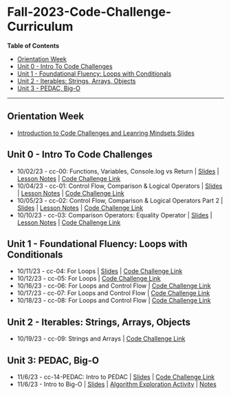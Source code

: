 # Fall-2023-Code-Challenge-Curriculum

**Table of Contents**

- [Orientation Week](#orientation-week)
- [Unit 0 - Intro To Code Challenges](#unit-0---intro-to-code-challenges)
- [Unit 1 - Foundational Fluency: Loops with Conditionals](#unit-1---foundational-fluency-loops-with-conditionals)
- [Unit 2 - Iterables: Strings, Arrays, Objects](#unit-2---iterables-strings-arrays-objects)
- [Unit 3 - PEDAC, Big-O](#unit-3-pedac-big-o)

 ---

 ## Orientation Week
- [Introduction to Code Challenges and Leanring Mindsets Slides](https://docs.google.com/presentation/d/1oT53rdqilarTaa7XlzZ95wJcGQSv4aPUxZMwByTfe5A/edit?usp=sharing)



## Unit 0 - Intro To Code Challenges 
- 10/02/23 - cc-00: Functions, Variables, Console.log vs Return | [Slides](https://docs.google.com/presentation/d/1k71Aie6GQDiqczaCMh6xzJ_8PijtgT1REm9nhBBnYIM/edit?usp=sharing) | [Lesson Notes](./cc-unit-0/cc-00-console-return.md) | [Code Challenge Link](https://classroom.github.com/a/koI7e1hp)
- 10/04/23 - cc-01: Control Flow, Comparison & Logical Operators | [Slides](https://docs.google.com/presentation/d/10ze2Z3nwkmNrBNhZgYqgilKJCJNAzkkcgbZzEczsQBc/edit?usp=sharing) | [Lesson Notes](./cc-unit-0/10-04-cc-01-control-flow.md) | [Code Challenge Link](https://classroom.github.com/a/IUvTfLaT)
- 10/05/23 - cc-02: Control Flow, Comparison & Logical Operators Part 2 | [Slides](https://docs.google.com/presentation/d/10ze2Z3nwkmNrBNhZgYqgilKJCJNAzkkcgbZzEczsQBc/edit?usp=sharing) | [Lesson Notes](./cc-unit-0/10-04-cc-01-control-flow.md) | [Code Challenge Link](https://classroom.github.com/a/oyW8RDL8)
- 10/10/23 - cc-03: Comparison Operators: Equality Operator | [Slides](https://docs.google.com/presentation/d/1zhex1wgqlO6OtKHJ7JhYkGpfbV_7VBZAYm3Nqvm_aYU/edit?usp=sharing) | [Lesson Notes](./cc-unit-0/10-04-cc-01-control-flow.md) | [Code Challenge Link](https://classroom.github.com/a/Pvrfe-D5)

## Unit 1 - Foundational Fluency: Loops with Conditionals 
- 10/11/23 - cc-04: For Loops | [Slides](https://docs.google.com/presentation/d/19Z7vKWse74V49vjL57pUGcTRdV3-NU8L9hTXKxNtG9I/edit?usp=sharing) | [Code Challenge Link](https://classroom.github.com/a/xdi82uqo)
- 10/12/23 - cc-05: For Loops | [Code Challenge Link](https://classroom.github.com/a/t8Gj9s_b)
- 10/16/23 - cc-06: For Loops and Control Flow | [Code Challenge Link](https://classroom.github.com/a/XyQkWfr3)
-  10/17/23 - cc-07: For Loops and Control Flow | [Code Challenge Link](https://classroom.github.com/a/BkTzkurq)
-  10/18/23 - cc-08: For Loops and Control Flow | [Code Challenge Link](https://classroom.github.com/a/EB9ohVKG)

## Unit 2 - Iterables: Strings, Arrays, Objects
-  10/19/23 - cc-09: Strings and Arrays | [Code Challenge Link](https://classroom.github.com/a/CXIKv5O9)

## Unit 3: PEDAC, Big-O
- 11/6/23 - cc-14-PEDAC: Intro to PEDAC | [Slides](https://docs.google.com/presentation/d/1A2W91EE5OVKmrQUBtXhYI-ltwBp-43KsyNxkDC7oBrk/edit?usp=share_link) | [Code Challenge Link](https://classroom.github.com/a/zi7CeFJy)
- 11/6/23 - Intro to Big-O | [Slides](https://docs.google.com/presentation/d/1A2W91EE5OVKmrQUBtXhYI-ltwBp-43KsyNxkDC7oBrk/edit?usp=share_link) | [Algorithm Exploration Activity](https://classroom.github.com/a/CXIKv5O9) | [Notes](https://github.com/The-Marcy-Lab-School/Fall-2023-Code-Challenge-Curriculum/blob/main/cc-unit-3/big-o.md)
